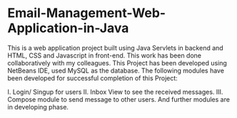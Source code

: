 # Email-Management-Web-Application-in-Java

This is a web application project built using Java Servlets in backend and HTML, CSS and Javascript in front-end. This work has been done collaboratively with my colleagues. 
This Project has been developed using NetBeans IDE, used MySQL as the database. 
The following modules have been developed for successful completion of this Project:

I. Login/ Singup for users
II. Inbox View to see the received messages.
III. Compose module to send message to other users.
And further modules are in developing phase.

